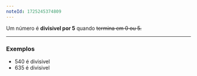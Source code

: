 ```yaml
---
noteId: 1725245374809
---
```

Um número é **divisivel por 5** quando ~~termina em 0 ou 5.~~

---
### Exemplos

- 540 é divisivel
- 635 é divisivel


